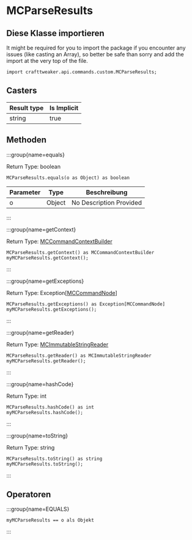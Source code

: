 # MCParseResults

## Diese Klasse importieren

It might be required for you to import the package if you encounter any issues (like casting an Array), so better be safe than sorry and add the import at the very top of the file.
```zenscript
import crafttweaker.api.commands.custom.MCParseResults;
```


## Casters

| Result type | Is Implicit |
| ----------- | ----------- |
| string      | true        |

## Methoden

:::group{name=equals}

Return Type: boolean

```zenscript
MCParseResults.equals(o as Object) as boolean
```

| Parameter | Type   | Beschreibung            |
| --------- | ------ | ----------------------- |
| o         | Object | No Description Provided |


:::

:::group{name=getContext}

Return Type: [MCCommandContextBuilder](/vanilla/api/commands/custom/MCCommandContextBuilder)

```zenscript
MCParseResults.getContext() as MCCommandContextBuilder
myMCParseResults.getContext();
```

:::

:::group{name=getExceptions}

Return Type: Exception[[MCCommandNode](/vanilla/api/commands/custom/MCCommandNode)]

```zenscript
MCParseResults.getExceptions() as Exception[MCCommandNode]
myMCParseResults.getExceptions();
```

:::

:::group{name=getReader}

Return Type: [MCImmutableStringReader](/vanilla/api/commands/custom/MCImmutableStringReader)

```zenscript
MCParseResults.getReader() as MCImmutableStringReader
myMCParseResults.getReader();
```

:::

:::group{name=hashCode}

Return Type: int

```zenscript
MCParseResults.hashCode() as int
myMCParseResults.hashCode();
```

:::

:::group{name=toString}

Return Type: string

```zenscript
MCParseResults.toString() as string
myMCParseResults.toString();
```

:::


## Operatoren

:::group{name=EQUALS}

```zenscript
myMCParseResults == o als Objekt
```

:::


